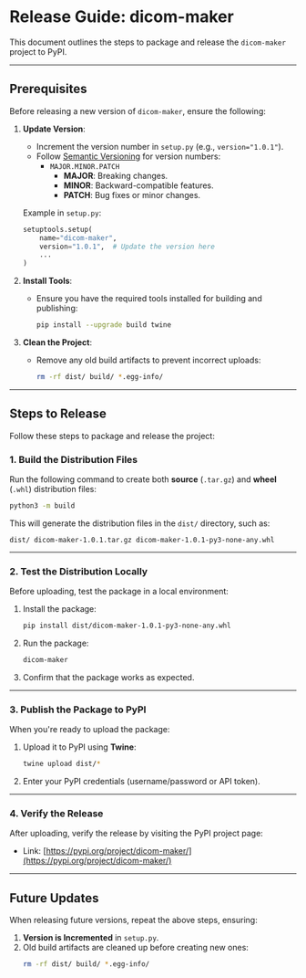 # Release Guide: dicom-maker

This document outlines the steps to package and release the `dicom-maker` project to PyPI.

---

## Prerequisites

Before releasing a new version of `dicom-maker`, ensure the following:

1. **Update Version**:
   - Increment the version number in `setup.py` (e.g., `version="1.0.1"`).
   - Follow [Semantic Versioning](https://semver.org/) for version numbers:
     - `MAJOR.MINOR.PATCH`
       - **MAJOR**: Breaking changes.
       - **MINOR**: Backward-compatible features.
       - **PATCH**: Bug fixes or minor changes.

   Example in `setup.py`:
   ```python
   setuptools.setup(
       name="dicom-maker",
       version="1.0.1",  # Update the version here
       ...
   )
   ```

2. **Install Tools**:
   - Ensure you have the required tools installed for building and publishing:
     ```bash
     pip install --upgrade build twine
     ```

3. **Clean the Project**:
   - Remove any old build artifacts to prevent incorrect uploads:
     ```bash
     rm -rf dist/ build/ *.egg-info/
     ```

---

## Steps to Release

Follow these steps to package and release the project:

### 1. Build the Distribution Files

Run the following command to create both **source** (`.tar.gz`) and **wheel** (`.whl`) distribution files:

```bash
python3 -m build
```

This will generate the distribution files in the `dist/` directory, such as:

```angular2html
dist/ dicom-maker-1.0.1.tar.gz dicom-maker-1.0.1-py3-none-any.whl
```
---

### 2. Test the Distribution Locally

Before uploading, test the package in a local environment:

1. Install the package:
   ```bash
   pip install dist/dicom-maker-1.0.1-py3-none-any.whl
   ```

2. Run the package:
   ```bash
   dicom-maker
   ```

3. Confirm that the package works as expected.

---

### 3. Publish the Package to PyPI

When you're ready to upload the package:

1. Upload it to PyPI using **Twine**:
   ```bash
   twine upload dist/*
   ```

2. Enter your PyPI credentials (username/password or API token).

---

### 4. Verify the Release

After uploading, verify the release by visiting the PyPI project page:

- Link: [https://pypi.org/project/dicom-maker/](https://pypi.org/project/dicom-maker/)

---

## Future Updates

When releasing future versions, repeat the above steps, ensuring:

1. **Version is Incremented** in `setup.py`.
2. Old build artifacts are cleaned up before creating new ones:
   ```bash
   rm -rf dist/ build/ *.egg-info/
   ```
